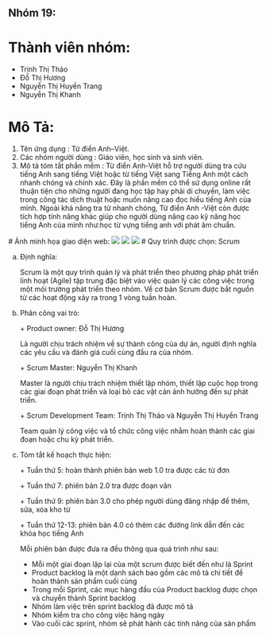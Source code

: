 ## Nhóm 19:
# Thành viên nhóm: 
- Trịnh Thị Thảo
- Đỗ Thị Hương
- Nguyễn Thị Huyền Trang
- Nguyễn Thị Khanh
# Mô Tả:
<ol>
  <li>Tên ứng dụng : Từ điển Anh–Việt.</li>
  <li>Các nhóm người dùng : Giáo viên, học sinh và sinh viên.</li>
  <li>Mô tả tóm tắt phần mềm : Từ điển Anh-Việt hỗ trợ người dùng tra cứu tiếng Anh sang tiếng Việt hoặc từ tiếng Việt sang Tiếng Anh một cách nhanh chóng và chính xác. Đây là phần mềm có thể sử dụng online rất thuận tiện cho những người đang học tập hay phải di chuyển, làm việc trong công tác dịch thuật hoặc muốn nâng cao đọc hiểu tiếng Anh của mình. Ngoài khả năng tra từ nhanh chóng, Từ điển Anh -Việt còn được tích hợp tính năng khác giúp cho người dùng nâng cao kỹ năng học tiếng Anh của mình như:học từ vựng tiếng anh với phát âm chuẩn.</li>
 </ol>
# Ảnh minh họa giao diện web:

<img src="https://i.imgur.com/Sa1Gk7S.png">
<img src="https://i.imgur.com/HGCMyZr.png">
<img src="https://i.imgur.com/BpxUBcz.png">
# Quy trình được chọn: Scrum
<ol type="a">
  <li> Định nghĩa:<p>Scrum là một quy trình quản lý và phát triển theo phương pháp phát triển linh hoạt (Agile) tập trung đặc biệt vào việc quản lý các công việc trong một môi trường phát triển theo nhóm. Về cơ bản Scrum được bắt nguồn từ các hoạt động xảy ra trong 1 vòng tuần hoàn.</p></li>
  <li> Phân công vai trò:
      <p>+ Product owner: Đỗ Thị Hương</p>
        Là người chịu trách nhiệm về sự thành công của dự án, người định nghĩa các yêu cầu và đánh giá cuối cùng đầu ra của nhóm.</p>         <p>+ Scrum Master: Nguyễn Thị Khanh</p>
        Master là người chịu trách nhiệm thiết lập nhóm, thiết lập cuộc họp trong các giai đoạn phát triển và loại bỏ các vật cản ảnh hưởng đến sự phát triển.</p>
      <p>+ Scrum Development Team: Trịnh Thị Thảo và Nguyễn Thị Huyền Trang</p>
        Team quản lý công việc và tổ chức công việc nhằm hoàn thành các giai đoạn hoặc chu kỳ phát triển.</p></li>
  <li> Tóm tắt kế hoạch thực hiện:
    <p>+ Tuần thứ 5: hoàn thành phiên bản web 1.0 tra được các từ đơn</p>
    <p>+ Tuần thứ 7: phiên bản 2.0 tra được đoạn văn</p>
    <p>+ Tuần thứ 9: phiên bản 3.0 cho phép người dùng đăng nhập để thêm, sửa, xóa kho từ</p>
    <p>+ Tuần thứ 12-13: phiên bản 4.0 có thêm các đường link dẫn đến các khóa học tiếng Anh</p>
    <p>Mỗi phiên bản được đưa ra đều thông qua quá trình như sau:</p>
     <ul type="disc">
        <li>  Mỗi một giai đoạn lặp lại của một scrum được biết đến như là Sprint</li>
        <li>  Product backlog là một danh sách bao gồm các mô tả chi tiết để hoàn thành sản phẩm cuối cùng</li>
        <li> 	Trong mỗi Sprint, các mục hàng đầu của Product backlog được chọn và chuyển thành Sprint backlog</li>
        <li> 	Nhóm làm việc trên sprint backlog đã được mô tả</li>
        <li> 	Nhóm kiểm tra cho công việc hàng ngày</li>
        <li> 	Vào cuối các sprint, nhóm sẽ phát hành các tính năng của sản phẩm</li>
     </ul>
  </li>
</ol>
